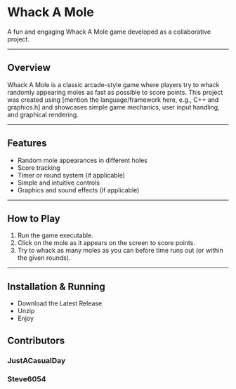 # Whack A Mole

A fun and engaging Whack A Mole game developed as a collaborative project.

---

## Overview

Whack A Mole is a classic arcade-style game where players try to whack randomly appearing moles as fast as possible to score points. This project was created using [mention the language/framework here, e.g., C++ and graphics.h] and showcases simple game mechanics, user input handling, and graphical rendering.

---

## Features

- Random mole appearances in different holes  
- Score tracking  
- Timer or round system (if applicable)  
- Simple and intuitive controls  
- Graphics and sound effects (if applicable)

---

## How to Play

1. Run the game executable.  
2. Click on the mole as it appears on the screen to score points.  
3. Try to whack as many moles as you can before time runs out (or within the given rounds).  

---

## Installation & Running


- Download the Latest Release
- Unzip
- Enjoy

## Contributors
### JustACasualDay<br>
### Steve6054
